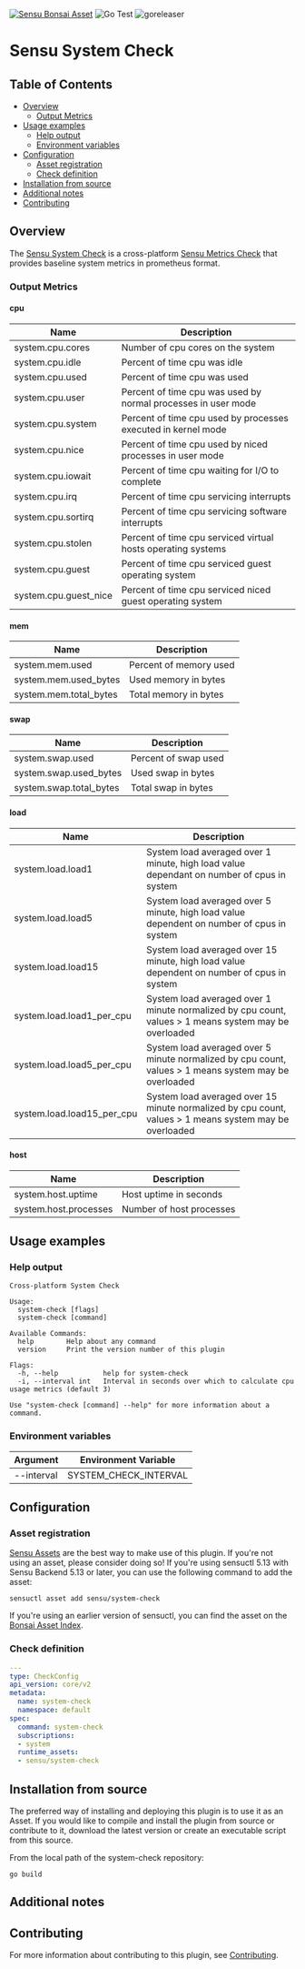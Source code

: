 [![Sensu Bonsai Asset](https://img.shields.io/badge/Bonsai-Download%20Me-brightgreen.svg?colorB=89C967&logo=sensu)](https://bonsai.sensu.io/assets/sensu/system-check)
![Go Test](https://github.com/sensu/system-check/workflows/Go%20Test/badge.svg)
![goreleaser](https://github.com/sensu/system-check/workflows/goreleaser/badge.svg)

# Sensu System Check

## Table of Contents
- [Overview](#overview)
  - [Output Metrics](#output-metrics)
- [Usage examples](#usage-examples)
  - [Help output](#help-output)
  - [Environment variables](#environment-variables)
- [Configuration](#configuration)
  - [Asset registration](#asset-registration)
  - [Check definition](#check-definition)
- [Installation from source](#installation-from-source)
- [Additional notes](#additional-notes)
- [Contributing](#contributing)

## Overview

The [Sensu System Check][1] is a cross-platform [Sensu Metrics Check][7] that provides baseline system metrics in prometheus format. 

### Output Metrics
#### cpu
| Name              | Description   |
|-------------------|---------------|
| system.cpu.cores  | Number of cpu cores on the system |
| system.cpu.idle   | Percent of time cpu was idle |
| system.cpu.used   | Percent of time cpu was used
| system.cpu.user   | Percent of time cpu was used by normal processes in user mode
| system.cpu.system | Percent of time cpu used by processes executed in kernel mode
| system.cpu.nice   | Percent of time cpu used by niced processes in user mode
| system.cpu.iowait | Percent of time cpu waiting for I/O to complete
| system.cpu.irq    | Percent of time cpu servicing interrupts
| system.cpu.sortirq | Percent of time cpu servicing software interrupts
| system.cpu.stolen | Percent of time cpu serviced virtual hosts operating systems
| system.cpu.guest | Percent of time cpu serviced guest operating system
| system.cpu.guest_nice | Percent of time cpu serviced niced guest operating system



#### mem
| Name              | Description   |
|-------------------|---------------|
| system.mem.used | Percent of memory used
| system.mem.used_bytes | Used memory in bytes
| system.mem.total_bytes | Total memory in bytes

#### swap
| Name              | Description   |
|-------------------|---------------|
| system.swap.used | Percent of swap used
| system.swap.used_bytes | Used swap in bytes
| system.swap.total_bytes| Total swap in bytes

#### load
| Name              | Description   |
|-------------------|---------------|
| system.load.load1 | System load averaged over 1 minute, high load value dependant on number of cpus in system
| system.load.load5 | System load averaged over 5 minute, high load value dependent on number of cpus in system
| system.load.load15 | System load averaged over 15 minute, high load value dependent on number of cpus in system
| system.load.load1_per_cpu | System load averaged over 1 minute normalized by cpu count, values > 1 means system may be overloaded
| system.load.load5_per_cpu | System load averaged over 5 minute normalized by cpu count, values > 1 means system may be overloaded
| system.load.load15_per_cpu| System load averaged over 15 minute normalized by cpu count, values > 1 means system may be overloaded

#### host
| Name              | Description   |
|-------------------|---------------|
| system.host.uptime | Host uptime in seconds 
| system.host.processes | Number of host processes 

## Usage examples

### Help output

```
Cross-platform System Check

Usage:
  system-check [flags]
  system-check [command]

Available Commands:
  help        Help about any command
  version     Print the version number of this plugin

Flags:
  -h, --help           help for system-check
  -i, --interval int   Interval in seconds over which to calculate cpu usage metrics (default 3)

Use "system-check [command] --help" for more information about a command.
```

### Environment variables
|Argument                       |Environment Variable                 |
|-------------------------------|-------------------------------------|
|--interval                     |SYSTEM_CHECK_INTERVAL                |



## Configuration
### Asset registration

[Sensu Assets][11] are the best way to make use of this plugin. If you're not using an asset, please
consider doing so! If you're using sensuctl 5.13 with Sensu Backend 5.13 or later, you can use the
following command to add the asset:

```
sensuctl asset add sensu/system-check
```

If you're using an earlier version of sensuctl, you can find the asset on the [Bonsai Asset Index][12].

### Check definition

```yml
---
type: CheckConfig
api_version: core/v2
metadata:
  name: system-check
  namespace: default
spec:
  command: system-check
  subscriptions:
  - system
  runtime_assets:
  - sensu/system-check
```

## Installation from source

The preferred way of installing and deploying this plugin is to use it as an Asset. If you would
like to compile and install the plugin from source or contribute to it, download the latest version
or create an executable script from this source.

From the local path of the system-check repository:

```
go build
```

## Additional notes

## Contributing

For more information about contributing to this plugin, see [Contributing][1].

[1]: https://github.com/sensu/system-check
[2]: https://github.com/sensu/sensu-go/blob/master/CONTRIBUTING.md
[3]: https://github.com/sensu/sensu-plugin-sdk
[4]: https://github.com/sensu-plugins/community/blob/master/PLUGIN_STYLEGUIDE.md
[5]: https://github.com/sensu/check-plugin-template/blob/master/.github/workflows/release.yml
[6]: https://github.com/sensu/check-plugin-template/actions
[7]: https://docs.sensu.io/sensu-go/latest/reference/checks/
[8]: https://github.com/sensu/check-plugin-template/blob/master/main.go
[9]: https://bonsai.sensu.io/
[10]: https://github.com/sensu/sensu-plugin-tool
[11]: https://docs.sensu.io/sensu-go/latest/reference/assets/
[12]: https://bonsai.sensu.io/assets/sensu/system-check
